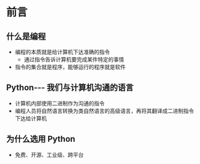 # 前言

## 什么是编程

- 编程的本质就是给计算机下达准确的指令
  - 通过指令告诉计算机要完成某件特定的事情
- 指令的集合就是程序，能够运行的程序就是软件

## Python--- 我们与计算机沟通的语言

- 计算机内部使用二进制作为沟通的指令
- 编程人员将自然语言转换为类自然语言的高级语言，再将其翻译成二进制指令下达给计算机

## 为什么选用 Python

- 免费、开源、工业级、跨平台
